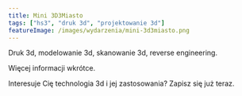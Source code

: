 ```yaml
---
title: Mini 3D3Miasto
tags: ["hs3", "druk 3d", "projektowanie 3d"]
featureImage: /images/wydarzenia/mini-3d3miasto.png
---
```


Druk 3d, modelowanie 3d, skanowanie 3d, reverse engineering.

Więcej informacji wkrótce.

Interesuje Cię technologia 3d i jej zastosowania? Zapisz się już teraz.